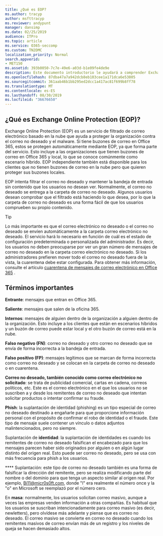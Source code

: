 ```yaml
---
title: ¿Qué es EOP?
ms.author: tracyp
author: msfttracyp
ms.reviewer: andypunt
manager: dansimp
ms.date: 02/25/2019
audience: ITPro
ms.topic: article
ms.service: O365-seccomp
ms.custom: TN2DMC
localization_priority: Normal
search.appverid:
- MET150
ms.assetid: 393b0050-7c7e-49e6-a03d-b1e09fe4de9e
description: Este documento introductorio le ayudará a comprender Exchange Online Protection (EOP) y una terminología importante. Esto es aplicable a los clientes de Office 365 que protegen buzones de correo hospedados en la nube de Exchange Online y a clientes independientes de EOP que protegen buzones locales como Exchange Server 2016.
ms.openlocfilehash: 87dba47a7a942dcb8eb103cee1a171dca6e53805
ms.sourcegitcommit: 361aab46b1bb295ed2dcc1a417ac81f699b8ff78
ms.translationtype: MT
ms.contentlocale: es-ES
ms.lasthandoff: 08/30/2019
ms.locfileid: "36676650"
---
```

## <a name="what-is-exchange-online-protection-eop"></a>¿Qué es Exchange Online Protection (EOP)?

Exchange Online Protection (EOP) es un servicio de filtrado de correo electrónico basado en la nube que ayuda a proteger la organización contra el correo no deseado y el malware. Si tiene buzones de correo en Office 365, estos se protegen automáticamente mediante EOP, ya que forma parte del servicio. Esto incluye a las organizaciones que tienen buzones de correo en Office 365 y local, lo que se conoce comúnmente como escenario híbrido. EOP independiente también está disponible para los clientes que no tienen buzones de correo en la nube pero que quieren proteger sus buzones locales.

EOP intenta filtrar el correo no deseado y mantener la bandeja de entrada sin contenido que los usuarios no desean ver. Normalmente, el correo no deseado se entrega a la carpeta de correo no deseado. Algunos usuarios desean comprobar que el filtrado está haciendo lo que desea, por lo que la carpeta de correo no deseado es una forma fácil de que los usuarios comprueben su propio contenido.  

> [!TIP]
> Lo más importante es que el correo electrónico no deseado o el correo no deseado se envíen automáticamente a la carpeta correo electrónico no deseado. El servicio hará lo necesario en función de cuál es el estado de configuración predeterminada o personalizada del administrador. Es decir, los usuarios no deben preocuparse por ver un gran número de mensajes de correo no deseado en la carpeta correo electrónico no deseado. Si los administradores prefieren mover todo el correo no deseado fuera de la vista, la cuarentena debe estar configurada. Para obtener más información, consulte el artículo [cuarentena de mensajes de correo electrónico en Office 365](../quarantine-email-messages.md) .

## <a name="important-terms"></a>Términos importantes

**Entrante**: mensajes que entran en Office 365.

**Saliente**: mensajes que salen de la oficina 365.

**Internos**: mensajes de alguien dentro de la organización a alguien dentro de la organización. Esto incluye a los clientes que están en escenarios híbridos y un buzón de correo puede estar local y el otro buzón de correo está en la nube.

**Falso negativo (FN)**: correo no deseado y otro correo no deseado que se envía de forma incorrecta a la bandeja de entrada.

**Falso positivo (FP)**: mensajes legítimos que se marcan de forma incorrecta como correo no deseado y se colocan en la carpeta de correo no deseado o en cuarentena.

**Correo no deseado, también conocido como correo electrónico no solicitado**: se trata de publicidad comercial, cartas en cadena, correos políticos, etc. Este es el correo electrónico en el que los usuarios no se suscriben a y desde los remitentes de correo no deseado que intentan solicitar productos o intentar confirmar su fraude.

**Phish**: la suplantación de identidad (phishing) es un tipo especial de correo no deseado destinado a engañarle para que proporcione información personal con el propósito de confirmar el robo de identidad o el fraude. Este tipo de mensaje suele contener un vínculo o datos adjuntos malintencionados, pero no siempre.

Suplantación de **identidad**: la suplantación de identidades es cuando los remitentes de correo no deseado falsifican el encabezado para que los mensajes parecen haber sido originados por alguien o en algún lugar distinto del origen real. Esto puede ser correo no deseado, pero se usa con más frecuencia para phish a los usuarios.

**** Suplantación: este tipo de correo no deseado también es una forma de falsificar la dirección del remitente, pero se realiza modificando parte del nombre o del dominio para que tenga un aspecto similar al origen real. Por ejemplo, Bi11@micr0s0ft.com, donde "l" era realmente el número once y la "o" en Microsoft se reemplazó por el número cero.

En **masa**: normalmente, los usuarios solicitan correo masivo, aunque a veces las empresas venden información a otras compañías. Es habitual que los usuarios se suscriban intencionadamente para correo masivo (es decir, newletters), pero olvídese más adelante y piense que es correo no deseado. El correo masivo se convierte en correo no deseado cuando los remitentes masivos de correo envían más de un registro y los niveles de queja se hacen demasiado altos.
